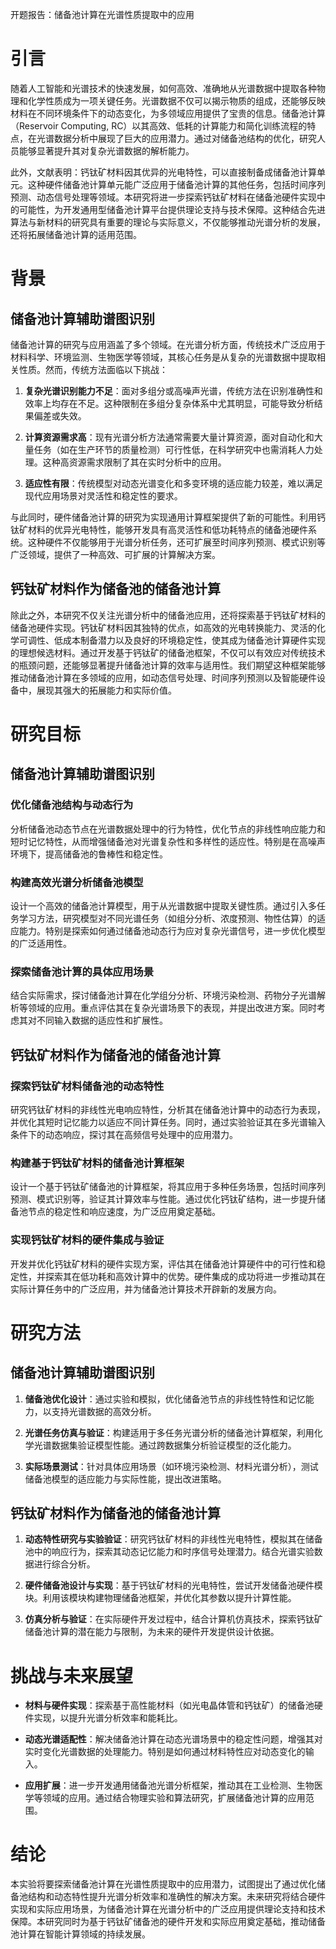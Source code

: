 开题报告：储备池计算在光谱性质提取中的应用

# 引言

随着人工智能和光谱技术的快速发展，如何高效、准确地从光谱数据中提取各种物理和化学性质成为一项关键任务。光谱数据不仅可以揭示物质的组成，还能够反映材料在不同环境条件下的动态变化，为多领域应用提供了宝贵的信息。储备池计算（Reservoir Computing, RC）以其高效、低耗的计算能力和简化训练流程的特点，在光谱数据分析中展现了巨大的应用潜力。通过对储备池结构的优化，研究人员能够显著提升其对复杂光谱数据的解析能力。

此外，文献表明：钙钛矿材料因其优异的光电特性，可以直接制备成储备池计算单元。这种硬件储备池计算单元能广泛应用于储备池计算的其他任务，包括时间序列预测、动态信号处理等领域。本研究将进一步探索钙钛矿材料在储备池硬件实现中的可能性，为开发通用型储备池计算平台提供理论支持与技术保障。这种结合先进算法与新材料的研究具有重要的理论与实际意义，不仅能够推动光谱分析的发展，还将拓展储备池计算的适用范围。

# 背景

## 储备池计算辅助谱图识别

储备池计算的研究与应用涵盖了多个领域。在光谱分析方面，传统技术广泛应用于材料科学、环境监测、生物医学等领域，其核心任务是从复杂的光谱数据中提取相关性质。然而，传统方法面临以下挑战：

1. **复杂光谱识别能力不足**：面对多组分或高噪声光谱，传统方法在识别准确性和效率上均存在不足。这种限制在多组分复杂体系中尤其明显，可能导致分析结果偏差或失效。
    
2. **计算资源需求高**：现有光谱分析方法通常需要大量计算资源，面对自动化和大量任务（如在生产环节的质量检测）可行性低，在科学研究中也需消耗人力处理。这种高资源需求限制了其在实时分析中的应用。
    
3. **适应性有限**：传统模型对动态光谱变化和多变环境的适应能力较差，难以满足现代应用场景对灵活性和稳定性的要求。
    

与此同时，硬件储备池计算的研究为实现通用计算框架提供了新的可能性。利用钙钛矿材料的优异光电特性，能够开发具有高灵活性和低功耗特点的储备池硬件系统。这种硬件不仅能够用于光谱分析任务，还可扩展至时间序列预测、模式识别等广泛领域，提供了一种高效、可扩展的计算解决方案。

## 钙钛矿材料作为储备池的储备池计算

除此之外，本研究不仅关注光谱分析中的储备池应用，还将探索基于钙钛矿材料的储备池硬件实现。钙钛矿材料因其独特的优点，如高效的光电转换能力、灵活的化学可调性、低成本制备潜力以及良好的环境稳定性，使其成为储备池计算硬件实现的理想候选材料。通过开发基于钙钛矿的储备池框架，不仅可以有效应对传统技术的瓶颈问题，还能够显著提升储备池计算的效率与适用性。我们期望这种框架能够推动储备池计算在多领域的应用，如动态信号处理、时间序列预测以及智能硬件设备中，展现其强大的拓展能力和实际价值。

# 研究目标

## 储备池计算辅助谱图识别

### 优化储备池结构与动态行为

分析储备池动态节点在光谱数据处理中的行为特性，优化节点的非线性响应能力和短时记忆特性，从而增强储备池对光谱复杂性和多样性的适应性。特别是在高噪声环境下，提高储备池的鲁棒性和稳定性。

### 构建高效光谱分析储备池模型

设计一个高效的储备池计算模型，用于从光谱数据中提取关键性质。通过引入多任务学习方法，研究模型对不同光谱任务（如组分分析、浓度预测、物性估算）的适应能力。特别是探索如何通过储备池动态行为应对复杂光谱信号，进一步优化模型的广泛适用性。

### 探索储备池计算的具体应用场景

结合实际需求，探讨储备池计算在化学组分分析、环境污染检测、药物分子光谱解析等领域的应用。重点评估其在复杂光谱场景下的表现，并提出改进方案。同时考虑其对不同输入数据的适应性和扩展性。

## 钙钛矿材料作为储备池的储备池计算

### 探索钙钛矿材料储备池的动态特性

研究钙钛矿材料的非线性光电响应特性，分析其在储备池计算中的动态行为表现，并优化其短时记忆能力以适应不同计算任务。同时，通过实验验证其在多光谱输入条件下的动态响应，探讨其在高频信号处理中的应用潜力。

### 构建基于钙钛矿材料的储备池计算框架

设计一个基于钙钛矿储备池的计算框架，将其应用于多种任务场景，包括时间序列预测、模式识别等，验证其计算效率与性能。通过优化钙钛矿结构，进一步提升储备池节点的稳定性和响应速度，为广泛应用奠定基础。

### 实现钙钛矿材料的硬件集成与验证

开发并优化钙钛矿材料的硬件实现方案，评估其在储备池计算硬件中的可行性和稳定性，并探索其在低功耗和高效计算中的优势。硬件集成的成功将进一步推动其在实际计算任务中的广泛应用，并为储备池计算技术开辟新的发展方向。

# 研究方法

## 储备池计算辅助谱图识别

1. **储备池优化设计**：通过实验和模拟，优化储备池节点的非线性特性和记忆能力，以支持光谱数据的高效分析。
    
2. **光谱任务仿真与验证**：构建适用于多任务光谱分析的储备池计算框架，利用化学光谱数据集验证模型性能。通过跨数据集分析验证模型的泛化能力。
    
3. **实际场景测试**：针对具体应用场景（如环境污染检测、材料光谱分析），测试储备池模型的适应能力与实际性能，提出改进策略。
    

## 钙钛矿材料作为储备池的储备池计算

1. **动态特性研究与实验验证**：研究钙钛矿材料的非线性光电特性，模拟其在储备池中的响应行为，探索其动态记忆能力和时序信号处理潜力。结合光谱实验数据进行综合分析。
    
2. **硬件储备池设计与实现**：基于钙钛矿材料的光电特性，尝试开发储备池硬件模块。利用该模块构建物理储备池框架，并优化其参数以提升计算性能。
    
3. **仿真分析与验证**：在实际硬件开发过程中，结合计算机仿真技术，探索钙钛矿储备池计算的潜在能力与限制，为未来的硬件开发提供设计依据。
    

# 挑战与未来展望

- **材料与硬件实现**：探索基于高性能材料（如光电晶体管和钙钛矿）的储备池硬件实现，以提升光谱分析效率和能耗比。
    
- **动态光谱适配性**：解决储备池计算在动态光谱场景中的稳定性问题，增强其对实时变化光谱数据的处理能力。特别是如何通过材料特性应对动态变化的输入。
    
- **应用扩展**：进一步开发通用储备池光谱分析框架，推动其在工业检测、生物医学等领域的应用。通过结合物理实验和算法研究，扩展储备池计算的应用范围。
    

# 结论

本实验将要探索储备池计算在光谱性质提取中的应用潜力，试图提出了通过优化储备池结构和动态特性提升光谱分析效率和准确性的解决方案。未来研究将结合硬件实现和实际应用场景，为储备池计算在光谱分析中的广泛应用提供理论支持和技术保障。本研究同时为基于钙钛矿储备池的硬件开发和实际应用奠定基础，推动储备池计算在智能计算领域的持续发展。